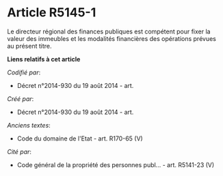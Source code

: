 # Article R5145-1

Le directeur régional des finances publiques est compétent pour fixer la valeur des immeubles et les modalités financières
des opérations prévues au présent titre.

**Liens relatifs à cet article**

_Codifié par_:

  - Décret n°2014-930 du 19 août 2014 - art.

_Créé par_:

  - Décret n°2014-930 du 19 août 2014 - art.

_Anciens textes_:

  - Code du domaine de l'Etat - art. R170-65 (V)

_Cité par_:

  - Code général de la propriété des personnes publ... - art. R5141-23 (V)
